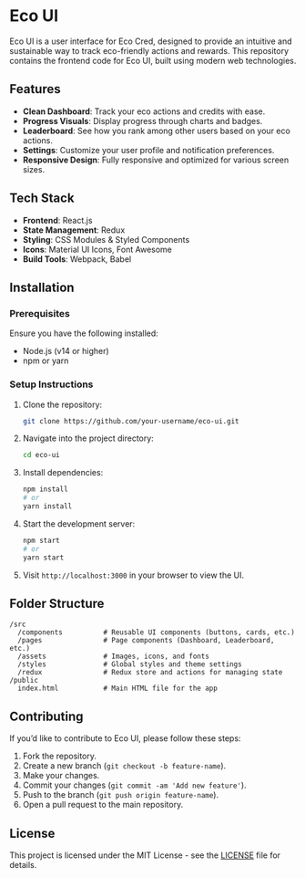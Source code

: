 
# Eco UI

Eco UI is a user interface for Eco Cred, designed to provide an intuitive and sustainable way to track eco-friendly actions and rewards. This repository contains the frontend code for Eco UI, built using modern web technologies.

## Features

- **Clean Dashboard**: Track your eco actions and credits with ease.
- **Progress Visuals**: Display progress through charts and badges.
- **Leaderboard**: See how you rank among other users based on your eco actions.
- **Settings**: Customize your user profile and notification preferences.
- **Responsive Design**: Fully responsive and optimized for various screen sizes.

## Tech Stack

- **Frontend**: React.js
- **State Management**: Redux
- **Styling**: CSS Modules & Styled Components
- **Icons**: Material UI Icons, Font Awesome
- **Build Tools**: Webpack, Babel

## Installation

### Prerequisites

Ensure you have the following installed:

- Node.js (v14 or higher)
- npm or yarn

### Setup Instructions

1. Clone the repository:
   ```bash
   git clone https://github.com/your-username/eco-ui.git
   ```

2. Navigate into the project directory:
   ```bash
   cd eco-ui
   ```

3. Install dependencies:
   ```bash
   npm install
   # or
   yarn install
   ```

4. Start the development server:
   ```bash
   npm start
   # or
   yarn start
   ```

5. Visit `http://localhost:3000` in your browser to view the UI.

## Folder Structure

```
/src
  /components          # Reusable UI components (buttons, cards, etc.)
  /pages               # Page components (Dashboard, Leaderboard, etc.)
  /assets              # Images, icons, and fonts
  /styles              # Global styles and theme settings
  /redux               # Redux store and actions for managing state
/public
  index.html           # Main HTML file for the app
```

## Contributing

If you’d like to contribute to Eco UI, please follow these steps:

1. Fork the repository.
2. Create a new branch (`git checkout -b feature-name`).
3. Make your changes.
4. Commit your changes (`git commit -am 'Add new feature'`).
5. Push to the branch (`git push origin feature-name`).
6. Open a pull request to the main repository.

## License

This project is licensed under the MIT License - see the [LICENSE](LICENSE) file for details.

